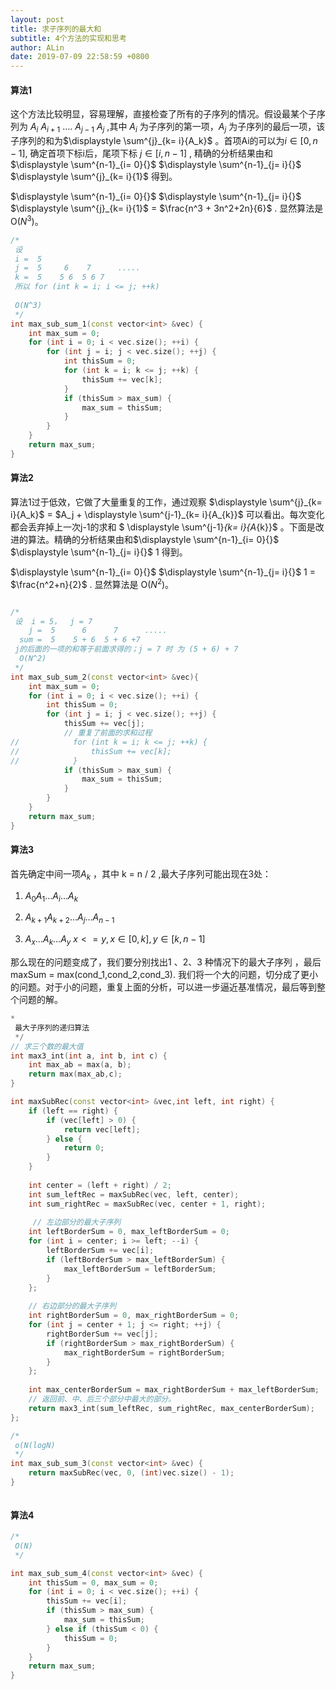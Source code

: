 ```yaml
---
layout: post
title: 求子序列的最大和
subtitle: 4个方法的实现和思考
author: ALin
date: 2019-07-09 22:58:59 +0800
---
```




#### 算法1

这个方法比较明显，容易理解，直接检查了所有的子序列的情况。假设最某个子序列为 $A_i$  $A_{i+1}$ …. $A_{j-1}$ $A_j$ ,其中 $A_i$ 为子序列的第一项，$A_j$  为子序列的最后一项，该子序列的和为$\displaystyle \sum^{j}_{k= i}{A_k}$ 。首项Ai的可以为$i\in [0,   n-1]$, 确定首项下标i后，尾项下标 $j\in[i, {n-1}]$ , 精确的分析结果由和$\displaystyle \sum^{n-1}_{i= 0}{}$ $\displaystyle \sum^{n-1}_{j= i}{}$ $\displaystyle \sum^{j}_{k= i}{1}$ 得到。

$\displaystyle \sum^{n-1}_{i= 0}{}$ $\displaystyle \sum^{n-1}_{j= i}{}$ $\displaystyle \sum^{j}_{k= i}{1}$  = $\frac{n^3 + 3n^2+2n}{6}$   .  显然算法是 O($N^3$)。



```c++
/*
 设 
 i =  5
 j =  5     6    7      .....
 k =  5    5 6  5 6 7
 所以 for (int k = i; i <= j; ++k)
 
 O(N^3)
 */
int max_sub_sum_1(const vector<int> &vec) {
    int max_sum = 0;
    for (int i = 0; i < vec.size(); ++i) {
        for (int j = i; j < vec.size(); ++j) {
            int thisSum = 0;
            for (int k = i; k <= j; ++k) {
                thisSum += vec[k];
            }
            if (thisSum > max_sum) {
                max_sum = thisSum;
            }
        }
    }
    return max_sum;
}

```



#### 算法2

算法1过于低效，它做了大量重复的工作，通过观察 $\displaystyle \sum^{j}_{k= i}{A_k}$ = $A_j +  \displaystyle \sum^{j-1}_{k= i}{A_{k}}$ 可以看出。每次变化都会丢弃掉上一次j-1的求和 $ \displaystyle \sum^{j-1}_{k= i}{A_{k}}$ 。下面是改进的算法。精确的分析结果由和$\displaystyle \sum^{n-1}_{i= 0}{}$ $\displaystyle \sum^{n-1}_{j= i}{}$ 1 得到。

$\displaystyle \sum^{n-1}_{i= 0}{}$ $\displaystyle \sum^{n-1}_{j= i}{}$ 1  = $\frac{n^2+n}{2}$   .  显然算法是 O($N^2$)。

```c++

/*
 设  i = 5，  j = 7
    j =  5      6      7      .....
  sum =  5    5 + 6  5 + 6 +7
 j的后面的一项的和等于前面求得的；j = 7 时 为 (5 + 6) + 7
  O(N^2)
 */
int max_sub_sum_2(const vector<int> &vec){
    int max_sum = 0;
    for (int i = 0; i < vec.size(); ++i) {
        int thisSum = 0;
        for (int j = i; j < vec.size(); ++j) {
            thisSum += vec[j];
            // 重复了前面的求和过程
//            for (int k = i; k <= j; ++k) {
//                thisSum += vec[k];
//            }
            if (thisSum > max_sum) {
                max_sum = thisSum;
            }
        }
    }
    return max_sum;
}
```



#### 算法3



首先确定中间一项$A_k$ ，其中 k =  n / 2 ,最大子序列可能出现在3处：

1. $A_0    A_1  …A_i… A_k$ 
2. $A_{k+1}    A_{k+2}  …A_j… A_{n-1}$ 

3. $A_{x}  …A_k… A_{y}$    $x <=y, x\in[0, k], y\in[k, n-1]$

那么现在的问题变成了，我们要分别找出1 、2、3 种情况下的最大子序列 ，最后maxSum = max(cond_1,cond_2,cond_3).  我们将一个大的问题，切分成了更小的问题。对于小的问题，重复上面的分析，可以进一步逼近基准情况，最后等到整个问题的解。



```c++
*
 最大子序列的递归算法
 */
// 求三个数的最大值
int max3_int(int a, int b, int c) {
    int max_ab = max(a, b);
    return max(max_ab,c);
}

int maxSubRec(const vector<int> &vec,int left, int right) {
    if (left == right) {
        if (vec[left] > 0) {
            return vec[left];
        } else {
            return 0;
        }
    }
    
    int center = (left + right) / 2;
    int sum_leftRec = maxSubRec(vec, left, center);
    int sum_rightRec = maxSubRec(vec, center + 1, right);
    
     // 左边部分的最大子序列
    int leftBorderSum = 0, max_leftBorderSum = 0;
    for (int i = center; i >= left; --i) {
        leftBorderSum += vec[i];
        if (leftBorderSum > max_leftBorderSum) {
            max_leftBorderSum = leftBorderSum;
        }
    };
    
    // 右边部分的最大子序列
    int rightBorderSum = 0, max_rightBorderSum = 0;
    for (int j = center + 1; j <= right; ++j) {
        rightBorderSum += vec[j];
        if (rightBorderSum > max_rightBorderSum) {
            max_rightBorderSum = rightBorderSum;
        }
    };
    
    int max_centerBorderSum = max_rightBorderSum + max_leftBorderSum;
    // 返回前、中、后三个部分中最大的部分。
    return max3_int(sum_leftRec, sum_rightRec, max_centerBorderSum);
};

/*
 o(N(logN)
 */
int max_sub_sum_3(const vector<int> &vec) {
    return maxSubRec(vec, 0, (int)vec.size() - 1);
}



```



#### 算法4



```c++
/*
 O(N)
 */

int max_sub_sum_4(const vector<int> &vec) {
    int thisSum = 0, max_sum = 0;
    for (int i = 0; i < vec.size(); ++i) {
        thisSum += vec[i];
        if (thisSum > max_sum) {
            max_sum = thisSum;
        } else if (thisSum < 0) {
            thisSum = 0;
        }
    }
    return max_sum;
}


```

